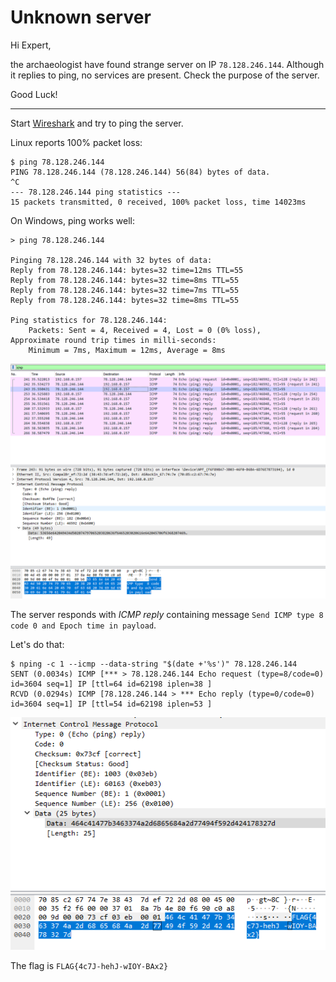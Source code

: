 # Unknown server

Hi Expert,

the archaeologist have found strange server on IP `78.128.246.144`. Although it replies to ping, no services are present. Check the purpose of the server.

Good Luck!

---

Start [Wireshark](https://www.wireshark.org/) and try to ping the server.

Linux reports 100% packet loss:
```
$ ping 78.128.246.144
PING 78.128.246.144 (78.128.246.144) 56(84) bytes of data.
^C
--- 78.128.246.144 ping statistics ---
15 packets transmitted, 0 received, 100% packet loss, time 14023ms
```

On Windows, ping works well:
```
> ping 78.128.246.144

Pinging 78.128.246.144 with 32 bytes of data:
Reply from 78.128.246.144: bytes=32 time=12ms TTL=55
Reply from 78.128.246.144: bytes=32 time=8ms TTL=55
Reply from 78.128.246.144: bytes=32 time=7ms TTL=55
Reply from 78.128.246.144: bytes=32 time=8ms TTL=55

Ping statistics for 78.128.246.144:
    Packets: Sent = 4, Received = 4, Lost = 0 (0% loss),
Approximate round trip times in milli-seconds:
    Minimum = 7ms, Maximum = 12ms, Average = 8ms
```

![](wireshark.png)

The server responds with _ICMP reply_ containing message `Send ICMP type 8 code 0 and Epoch time in payload`.

Let's do that:
```
$ nping -c 1 --icmp --data-string "$(date +'%s')" 78.128.246.144
SENT (0.0034s) ICMP [*** > 78.128.246.144 Echo request (type=8/code=0) id=3604 seq=1] IP [ttl=64 id=62198 iplen=38 ]
RCVD (0.0294s) ICMP [78.128.246.144 > *** Echo reply (type=0/code=0) id=3604 seq=1] IP [ttl=54 id=62198 iplen=53 ]
```

![](wireshark2.png)

The flag is `FLAG{4c7J-hehJ-wIOY-BAx2}`